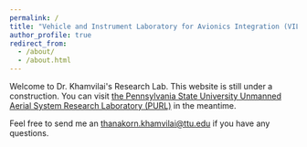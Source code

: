 ```yaml
---
permalink: /
title: "Vehicle and Instrument Laboratory for Avionics Integration (VILAI)"
author_profile: true
redirect_from: 
  - /about/
  - /about.html
---
```


Welcome to Dr. Khamvilai's Research Lab. This website is still under a construction. You can visit [the Pennsylvania State University Unmanned Aerial System Research Laboratory (PURL)](https://purl.psu.edu) in the meantime.

Feel free to send me an [thanakorn.khamvilai@ttu.edu](mailto:thanakorn.khamvilai@ttu.edu) if you have any questions.